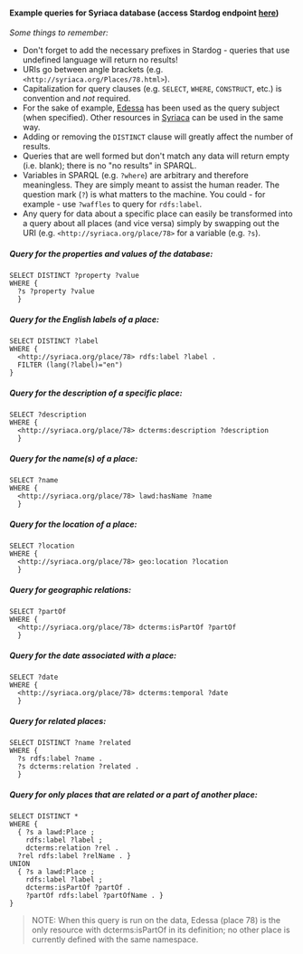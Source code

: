 #### Example queries for Syriaca database (access Stardog endpoint [here](http://dev-rdf.library.vanderbilt.edu/))

_Some things to remember:_
* Don't forget to add the necessary prefixes in Stardog - queries that use undefined language will return no results!
* URIs go between angle brackets (e.g. `<http://syriaca.org/Places/78.html>`).
* Capitalization for query clauses (e.g. `SELECT`, `WHERE`, `CONSTRUCT`, etc.) is convention and _not_ required.
* For the sake of example, [Edessa](http://syriaca.org/place/78/html) has been used as the query subject (when specified). Other resources in [Syriaca](syriaca.org) can be used in the same way.
* Adding or removing the `DISTINCT` clause will greatly affect the number of results.
* Queries that are well formed but don't match any data will return empty (i.e. blank); there is no "no results" in SPARQL.
* Variables in SPARQL (e.g. `?where`) are arbitrary and therefore meaningless. They are simply meant to assist the human reader. The question mark (`?`) is what matters to the machine. You could - for example - use `?waffles` to query for `rdfs:label`.
* Any query for data about a specific place can easily be transformed into a query about all places (and vice versa) simply by swapping out the URI (e.g. `<http://syriaca.org/place/78>` for a variable (e.g. `?s`).

##### Query for the properties and values of the database:

```
SELECT DISTINCT ?property ?value
WHERE {
  ?s ?property ?value
  }
```


##### Query for the English labels of a place:

```
SELECT DISTINCT ?label
WHERE {
  <http://syriaca.org/place/78> rdfs:label ?label .
  FILTER (lang(?label)="en")
}
```


##### Query for the description of a specific place:

```
SELECT ?description
WHERE {
  <http://syriaca.org/place/78> dcterms:description ?description
  }
```


##### Query for the name(s) of a place:

```
SELECT ?name
WHERE {
  <http://syriaca.org/place/78> lawd:hasName ?name
  }
```


##### Query for the location of a place:

```
SELECT ?location
WHERE {
  <http://syriaca.org/place/78> geo:location ?location
  }
```


##### Query for geographic relations:

```
SELECT ?partOf
WHERE {
  <http://syriaca.org/place/78> dcterms:isPartOf ?partOf
  }
```


##### Query for the date associated with a place:

```
SELECT ?date
WHERE {
  <http://syriaca.org/place/78> dcterms:temporal ?date
  }
```


##### Query for related places:

```
SELECT DISTINCT ?name ?related
WHERE {
  ?s rdfs:label ?name .
  ?s dcterms:relation ?related .
  }
```


##### Query for only places that are related or a part of another place:

```
SELECT DISTINCT *
WHERE {
  { ?s a lawd:Place ;
    rdfs:label ?label ;
    dcterms:relation ?rel .
  ?rel rdfs:label ?relName . }
UNION 
  { ?s a lawd:Place ;
    rdfs:label ?label ;
    dcterms:isPartOf ?partOf .
    ?partOf rdfs:label ?partOfName . }
}
```
> NOTE: When this query is run on the data, Edessa (place 78) is the only resource with dcterms:isPartOf in its definition; no other place is currently defined with the same namespace.
